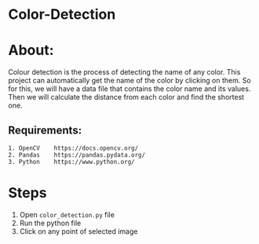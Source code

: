 # Color-Detection

About: 
=======
Colour detection is the process of detecting the name of any color. This project can automatically get
the name of the color by clicking on them. So for this, we will have a data file that contains the color name and its values. 
Then we will calculate the distance from each color and find the shortest one. 

Requirements:
-
```
1. OpenCV    https://docs.opencv.org/
2. Pandas    https://pandas.pydata.org/
3. Python    https://www.python.org/
```
# Steps
1. Open `color_detection.py` file
2. Run the python file
3. Click on any point of selected image